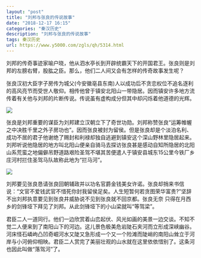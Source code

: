 ```yaml
---
layout: "post"
title: "刘邦与张良的传说故事"
date: "2018-12-17 16:15"
categories: "秦汉历史"
description: "刘邦与张良的传说故事"
tags: 秦汉历史
url: https://www.y5000.com/zgls/qh/5314.html
---
```






刘邦的传奇事迹家喻户晓，他从泗水亭长到开辟统霸天下的开国君王。张良则是刘邦的左膀右臂，股肱之臣。那么，他们二人间又会有怎样的传奇故事发生呢？

张良汉初大臣字子房传为城父(今安徽亳县东南)人以成功后不贪恋权位不追名逐利的高风亮节而受世人敬仰。相传他曾于镇安北阳山一带隐居。因而镇安许多地方流传着有关他与刘邦的片断传说。传说虽有虚构成分但其中却闪烁着他道德的光辉。

![](https://img.y5000.com/uploads/allimg/161116/6-161116143434T7.jpg)

张良是刘邦重要的谋臣为刘邦建立汉朝立下了奇世功勋。刘邦称赞张良“运筹帷幄之中决胜千里之外子房功也”。因而张良被封为留侯。但是张良却是个淡泊名利、成功不居的君子他谢绝了赐封和利禄却独自逃避到镇安这个深山野林里隐居起来。刘邦听说他隐居的地方叫北阳山便亲自骑马去探访张良甚是感动自知所隐居的北阳山系荒蛮之地偏僻吊野道路艰险圣驾不堪其苦便遣人于镇安县城东15公里今铁厂乡庄河村拦住圣驾马队故称此地为“拦马河”。

![](https://img.y5000.com/uploads/allimg/161116/6-16111614340aU.jpg)

刘邦要见张良恳请张良回朝辅政并以功名官爵金钱美女许诺。张良却捎来书信说：“文官不爱钱武官不惜死你封我留侯足矣。人生短暂何若贪图荣华富贵?”坚辞不出刘邦执意要见到张良井威胁说不见到张良就不回京都。张良无奈
只得在月西乡的剑锋垭下拜见了刘邦。从此剑锋垭下的小山梁就叫“等驾梁”。

君臣二人一道同行。他们一边欣赏着山峦起伏、风光如画的美景一边交谈。不知不觉二人便来到了南阳山下的河边。这儿景色极美危岩陡石夹河而立形成深峡幽谷。河床怪石嶙岣凸凹奇崛河水又陡又急形成一个又一个险滩而陡峭的南阳山耸立于河岸与小河俯仰相映。君臣二人赏完了美丽壮观的山水就在这里依依惜别了。这条河也因此叫做“落驾河”了。
